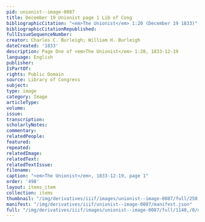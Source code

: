 ```yaml
---
pid: unionist--image-0087
title: December 19 Unionist page 1 Lib of Cong
bibliographicCitation: "<em>The Unionist</em> 1:20 (December 19 1833)"
bibliographicCitationRepublished: 
fullIssueSequenceNumber: 
creator: Charles C. Burleigh; William H. Burleigh
dateCreated: '1833'
description: Page One of <em>The Unionist</em> 1:20, 1833-12-19
language: English
publisher: 
IsPartOf: 
rights: Public Domain
source: Library of Congress
subject: 
type: image
category: Image
articleType: 
volume: 
issue: 
transcription: 
scholarlyNotes: 
commentary: 
relatedPeople: 
featured: 
repeated: 
relatedImage: 
relatedText: 
relatedTextIssue: 
filename: 
caption: "<em>The Unionist</em>, 1833-12-19, page 1"
order: '498'
layout: items_item
collection: items
thumbnail: "/img/derivatives/iiif/images/unionist--image-0087/full/250,/0/default.jpg"
manifest: "/img/derivatives/iiif/unionist--image-0087/manifest.json"
full: "/img/derivatives/iiif/images/unionist--image-0087/full/1140,/0/default.jpg"
---
```

